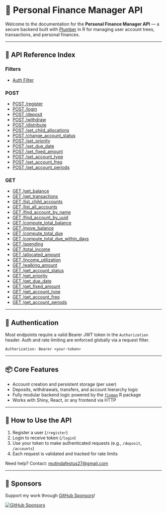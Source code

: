 # 📡 Personal Finance Manager API

Welcome to the documentation for the **Personal Finance Manager API** — a secure backend built with [Plumber](https://www.rplumber.io/) in R for managing user account trees, transactions, and personal finances.

---

## 📘 API Reference Index

### Filters

- [Auth Filter](auth-filter.md)

### POST

- [POST /register](register.md)
- [POST /login](login.md)
- [POST /deposit](deposit.md)
- [POST /withdraw](withdraw.md)
- [POST /distribute](distribute.md)
- [POST /set_child_allocations](set_child_allocations.md)
- [POST /change_account_status](change_account_status.md)
- [POST /set_priority](set_priority.md)
- [POST /set_due_date](set_due_date.md)
- [POST /set_fixed_amount](set_fixed_amount.md)
- [POST /set_account_type](set_account_type.md)
- [POST /set_account_freq](set_account_freq.md)
- [POST /set_account_periods](set_account_periods.md)


### GET

- [GET /get_balance](get_balance.md)
- [GET /get_transactions](get_transactions.md)
- [GET /list_child_accounts](list_child_accounts.md)
- [GET /list_all_accounts](list_all_accounts.md)
- [GET /find_account_by_name](find_account_by_name.md)
- [GET /find_account_by_uuid](find_account_by_uuid.md)
- [GET /compute_total_balance](compute_total_balance.md)
- [GET /move_balance](move_balance.md)
- [GET /compute_total_due](compute_total_due.md)
- [GET /compute_total_due_within_days](compute_total_due_within_days.md)
- [GET /spending](spending.md)
- [GET /total_income](total_income.md)
- [GET /allocated_amount](allocated_amount.md)
- [GET /income_utilization](income_utilization.md)
- [GET /walking_amount](walking_amount.md)
- [GET /get_account_status](get_account_status.md)
- [GET /get_priority](get_priority.md)
- [GET /get_due_date](get_due_date.md)
- [GET /get_fixed_amount](get_fixed_amount.md)
- [GET /get_account_type](get_account_type.md)
- [GET /get_account_freq](get_account_freq.md)
- [GET /get_account_periods](get_account_periods.md)


---

## 🔐 Authentication

Most endpoints require a valid Bearer JWT token in the `Authorization` header. Auth and rate limiting are enforced globally via a request filter.

```
Authorization: Bearer <your-token>
```

---

## 📦 Core Features

- Account creation and persistent storage (per user)
- Deposits, withdrawals, transfers, and account hierarchy logic
- Fully modular backend logic powered by the [`finman`](https://github.com/statisticsguru1/personal-finance-manager/finman) R package
- Works with Shiny, React, or any frontend via HTTP

---

## 🧭 How to Use the API

1. Register a user (`/register`)
2. Login to receive token (`/login`)
3. Use your token to make authenticated requests (e.g., `/deposit`, `/accounts`)
4. Each request is validated and tracked for rate limits


Need help? Contact: [mutindafestus27@gmail.com](mailto:mutindafestus27@gmail.com)

---
## 💖 Sponsors

Support my work through [GitHub Sponsors](https://github.com/sponsors/statisticsguru1)!

[![GitHub Sponsors](https://img.shields.io/github/sponsors/statisticsguru1?style=flat-square)](https://github.com/sponsors/statisticsguru1)
